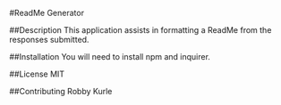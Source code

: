 #ReadMe Generator

##Description
This application assists in formatting a ReadMe from the responses submitted.

##Installation
You will need to install npm and inquirer.

##License
MIT

##Contributing
Robby Kurle

